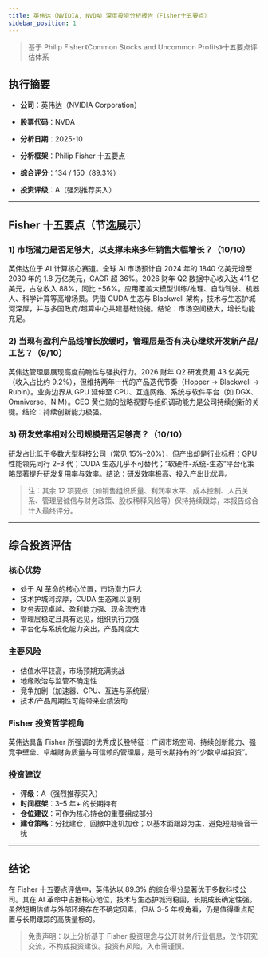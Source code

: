```yaml
---
title: 英伟达（NVIDIA, NVDA）深度投资分析报告（Fisher十五要点）
sidebar_position: 1
---
```


> 基于 Philip Fisher《Common Stocks and Uncommon Profits》十五要点评估体系

## 执行摘要

- **公司**：英伟达（NVIDIA Corporation）  
- **股票代码**：NVDA  
- **分析日期**：2025-10  
- **分析框架**：Philip Fisher 十五要点  

- **综合评分**：134 / 150（89.3%）  
- **投资评级**：A（强烈推荐买入）

---

## Fisher 十五要点（节选展示）

### 1) 市场潜力是否足够大，以支撑未来多年销售大幅增长？（10/10）

英伟达位于 AI 计算核心赛道。全球 AI 市场预计自 2024 年的 1840 亿美元增至 2030 年的 1.8 万亿美元，CAGR 超 36%。2026 财年 Q2 数据中心收入达 411 亿美元，占总收入 88%，同比 +56%。应用覆盖大模型训练/推理、自动驾驶、机器人、科学计算等高增场景。凭借 CUDA 生态与 Blackwell 架构，技术与生态护城河深厚，并与多国政府/超算中心共建基础设施。结论：市场空间极大，增长动能充足。

### 2) 当现有盈利产品线增长放缓时，管理层是否有决心继续开发新产品/工艺？（9/10）

英伟达管理层展现高度前瞻性与强执行力。2026 财年 Q2 研发费用 43 亿美元（收入占比约 9.2%），但维持两年一代的产品迭代节奏（Hopper → Blackwell → Rubin）。业务边界从 GPU 延伸至 CPU、互连网络、系统与软件平台（如 DGX、Omniverse、NIM）。CEO 黄仁勋的战略视野与组织调动能力是公司持续创新的关键。结论：持续创新能力极强。

### 3) 研发效率相对公司规模是否足够高？（10/10）

研发占比低于多数大型科技公司（常见 15%–20%），但产出却是行业标杆：GPU 性能领先同行 2–3 代；CUDA 生态几乎不可替代；“软硬件-系统-生态”平台化策略显著提升研发复用率与效率。结论：研发效率极高、投入产出比优异。

> 注：其余 12 项要点（如销售组织质量、利润率水平、成本控制、人员关系、管理层诚信与财务政策、股权稀释风险等）保持持续跟踪，本报告综合计入最终评分。

---

## 综合投资评估

### 核心优势

- 处于 AI 革命的核心位置，市场潜力巨大
- 技术护城河深厚，CUDA 生态难以复制
- 财务表现卓越、盈利能力强、现金流充沛
- 管理层稳定且具有远见，组织执行力强
- 平台化与系统化能力突出，产品跨度大

### 主要风险

- 估值水平较高，市场预期充满挑战
- 地缘政治与监管不确定性
- 竞争加剧（加速器、CPU、互连与系统层）
- 技术/产品周期性可能带来业绩波动

### Fisher 投资哲学视角

英伟达具备 Fisher 所强调的优秀成长股特征：广阔市场空间、持续创新能力、强竞争壁垒、卓越财务质量与可信赖的管理层，是可长期持有的“少数卓越投资”。

### 投资建议

- **评级**：A（强烈推荐买入）
- **时间框架**：3–5 年+ 的长期持有
- **仓位建议**：可作为核心持仓的重要组成部分
- **建仓策略**：分批建仓，回撤中逢机加仓；以基本面跟踪为主，避免短期噪音干扰

---

## 结论

在 Fisher 十五要点评估中，英伟达以 89.3% 的综合得分显著优于多数科技公司。其在 AI 革命中占据核心地位，技术与生态护城河稳固，长期成长确定性强。虽然短期估值与外部环境存在不确定因素，但从 3–5 年视角看，仍是值得重点配置与长期跟踪的高质量标的。

> 免责声明：以上分析基于 Fisher 投资理念与公开财务/行业信息，仅作研究交流，不构成投资建议。投资有风险，入市需谨慎。


